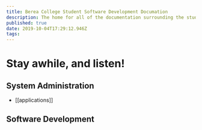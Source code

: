 ```yaml
---
title: Berea College Student Software Development Documation
description: The home for all of the documentation surrounding the student software development team at Berea College
published: true
date: 2019-10-04T17:29:12.946Z
tags: 
---
```


# Stay awhile, and listen!

## System Administration

* [[applications]]

## Software Development
